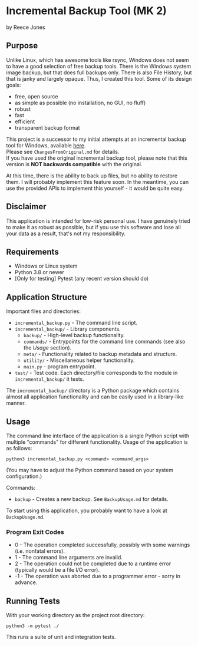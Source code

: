 # Incremental Backup Tool (MK 2)

by Reece Jones

## Purpose

Unlike Linux, which has awesome tools like rsync, Windows does not seem to have a good selection of free backup tools.
There is the Windows system image backup, but that does full backups only. There is also File History, but that is janky and largely opaque.
Thus, I created this tool. Some of its design goals:

 - free, open source
 - as simple as possible (no installation, no GUI, no fluff)
 - robust
 - fast
 - efficient
 - transparent backup format

This project is a successor to my initial attempts at an incremental backup tool for Windows, available [here](https://github.com/MC-DeltaT/IncrementalBackup).  
Please see `ChangesFromOriginal.md` for details.  
If you have used the original incremental backup tool, please note that this version is **NOT backwards compatible** with the original.

At this time, there is the ability to back up files, but no ability to restore them.
I will probably implement this feature soon.
In the meantime, you can use the provided APIs to implement this yourself - it would be quite easy.

## Disclaimer

This application is intended for low-risk personal use.
I have genuinely tried to make it as robust as possible, but if you use this software and lose all your data as a result, that's not my responsibility.

## Requirements

 - Windows or Linux system
 - Python 3.8 or newer
 - \[Only for testing\] Pytest (any recent version should do)

## Application Structure

Important files and directories:

 - `incremental_backup.py` - The command line script.
 - `incremental_backup/` - Library components.
   - `backup/` - High-level backup functionality.
   - `commands/` - Entrypoints for the command line commands (see also the _Usage_ section).
   - `meta/` - Functionality related to backup metadata and structure.
   - `utility/` - Miscellaneous helper functionality.
   - `main.py` - program entrypoint.
 - `test/` - Test code. Each directory/file corresponds to the module in `incremental_backup/` it tests.
 
The `incremental_backup/` directory is a Python package which contains almost all application functionality and can be easily used in a library-like manner.

## Usage

The command line interface of the application is a single Python script with multiple "commands" for different functionality.
Usage of the application is as follows:

```
python3 incremental_backup.py <command> <command_args>
```

(You may have to adjust the Python command based on your system configuration.)

Commands:

 - `backup` - Creates a new backup. See `BackupUsage.md` for details.

To start using this application, you probably want to have a look at `BackupUsage.md`.

### Program Exit Codes

 - 0 - The operation completed successfully, possibly with some warnings (i.e. nonfatal errors).
 - 1 - The command line arguments are invalid.
 - 2 - The operation could not be completed due to a runtime error (typically would be a file I/O error).
 - -1 - The operation was aborted due to a programmer error - sorry in advance.

## Running Tests

With your working directory as the project root directory:

```
python3 -m pytest ./
```

This runs a suite of unit and integration tests.

